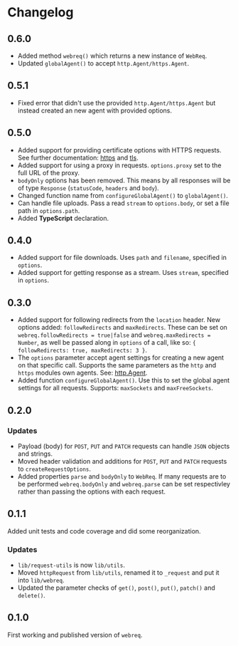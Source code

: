 # Changelog

## 0.6.0

* Added method `webreq()` which returns a new instance of `WebReq`.
* Updated `globalAgent()` to accept `http.Agent/https.Agent`.

## 0.5.1

* Fixed error that didn't use the provided `http.Agent/https.Agent` but instead created an new agent with provided options.

## 0.5.0

* Added support for providing certificate options with HTTPS requests. See further documentation: [https](https://nodejs.org/api/https.html#https_https_request_options_callback) and [tls](https://nodejs.org/api/tls.html#tls_tls_connect_options_callback).
* Added support for using a proxy in requests. `options.proxy` set to the full URL of the proxy.
* `bodyOnly` options has been removed. This means by all responses will be of type `Response` (`statusCode`, `headers` and `body`).
* Changed function name from `configureGlobalAgent()` to `globalAgent()`.
* Can handle file uploads. Pass a read `stream` to `options.body`, or set a file path in `options.path`.
* Added **TypeScript** declaration.

## 0.4.0

* Added support for file downloads. Uses `path` and `filename`, specified in `options`.
* Added support for getting response as a stream. Uses `stream`, specified in `options`.

## 0.3.0

* Added support for following redirects from the `location` header. New options added: `followRedirects` and `maxRedirects`. These can
be set on `webreq.followRedirects = true|false` and `webreq.maxRedirects = Number`, as well be passed along in `options` of a call, like so: `{ followRedirects: true, maxRedirects: 3 }`.
* The `options` parameter accept agent settings for creating a new agent on that specific call. Supports the same parameters as the `http` and `https`
modules own agents. See: [http.Agent](https://nodejs.org/api/http.html#http_class_http_agent).
* Added function `configureGlobalAgent()`. Use this to set the global agent settings for all requests. Supports: `maxSockets` and `maxFreeSockets`.

## 0.2.0

### Updates

* Payload (body) for `POST`, `PUT` and `PATCH` requests can handle `JSON` objects and strings.
* Moved header validation and additions for `POST`, `PUT` and `PATCH` requests to `createRequestOptions`.
* Added properties `parse` and `bodyOnly` to `WebReq`. If many requests are to be performed `webreq.bodyOnly` and 
`webreq.parse` can be set respectivley rather than passing the options with each request.

## 0.1.1
Added unit tests and code coverage and did some reorganization.

### Updates

* `lib/request-utils` is now `lib/utils`.
* Moved `httpRequest` from `lib/utils`, renamed it to `_request` and put it into `lib/webreq`.
* Updated the parameter checks of `get()`, `post()`, `put()`, `patch()` and `delete()`.


## 0.1.0
First working and published version of `webreq`.